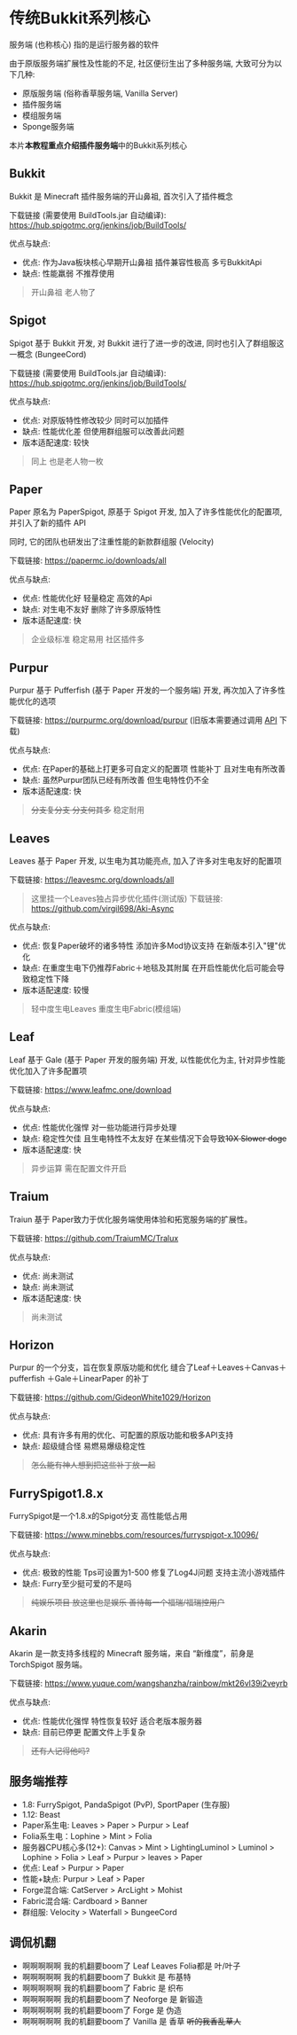 # 传统Bukkit系列核心

服务端 (也称核心) 指的是运行服务器的软件

由于原版服务端扩展性及性能的不足, 社区便衍生出了多种服务端, 大致可分为以下几种:
- 原版服务端 (俗称香草服务端, Vanilla Server)
- 插件服务端
- 模组服务端
- Sponge服务端

本片**本教程重点介绍插件服务端**中的Bukkit系列核心

## Bukkit

Bukkit 是 Minecraft 插件服务端的开山鼻祖, 首次引入了插件概念

下载链接 (需要使用 BuildTools.jar 自动编译): https://hub.spigotmc.org/jenkins/job/BuildTools/

优点与缺点:
- 优点: 作为Java板块核心早期开山鼻祖 插件兼容性极高 多亏BukkitApi
- 缺点: 性能羸弱 不推荐使用
> 开山鼻祖 老人物了

## Spigot

Spigot 基于 Bukkit 开发, 对 Bukkit 进行了进一步的改进, 同时也引入了群组服这一概念 (BungeeCord)

下载链接 (需要使用 BuildTools.jar 自动编译): https://hub.spigotmc.org/jenkins/job/BuildTools/

优点与缺点:
- 优点: 对原版特性修改较少 同时可以加插件
- 缺点: 性能优化差 但使用群组服可以改善此问题
- 版本适配速度: 较快
> 同上 也是老人物一枚

## Paper

Paper 原名为 PaperSpigot, 原基于 Spigot 开发, 加入了许多性能优化的配置项, 并引入了新的插件 API

同时, 它的团队也研发出了注重性能的新款群组服 (Velocity)

下载链接: https://papermc.io/downloads/all

优点与缺点:
- 优点: 性能优化好 轻量稳定 高效的Api
- 缺点: 对生电不友好 删除了许多原版特性
- 版本适配速度: 快
> 企业级标准 稳定易用 社区插件多

## Purpur

Purpur 基于 Pufferfish (基于 Paper 开发的一个服务端) 开发, 再次加入了许多性能优化的选项

下载链接: https://purpurmc.org/download/purpur (旧版本需要通过调用 [API](https://api.purpurmc.org/) 下载)

优点与缺点:
- 优点: 在Paper的基础上打更多可自定义的配置项 性能补丁 且对生电有所改善
- 缺点: 虽然Purpur团队已经有所改善 但生电特性仍不全 
- 版本适配速度: 快
> ~~分支复分支 分支何其多~~ 稳定耐用

## Leaves

Leaves 基于 Paper 开发, 以生电为其功能亮点, 加入了许多对生电友好的配置项

下载链接: https://leavesmc.org/downloads/all
> 这里挂一个Leaves独占异步优化插件(测试版)
> 下载链接: https://github.com/virgil698/Aki-Async

优点与缺点:
- 优点: 恢复Paper破坏的诸多特性 添加许多Mod协议支持 在新版本引入"锂"优化
- 缺点: 在重度生电下仍推荐Fabric＋地毯及其附属 在开启性能优化后可能会导致稳定性下降
- 版本适配速度: 较慢
> 轻中度生电Leaves
> 重度生电Fabric(模组端)

## Leaf

Leaf 基于 Gale (基于 Paper 开发的服务端) 开发, 以性能优化为主, 针对异步性能优化加入了许多配置项

下载链接: https://www.leafmc.one/download

优点与缺点:
- 优点: 性能优化强悍 对一些功能进行异步处理
- 缺点: 稳定性欠佳 且生电特性不太友好 在某些情况下会导致~~10X Slower doge~~
- 版本适配速度: 快
> 异步运算 需在配置文件开启

## Traium

Traiun 基于 Paper致力于优化服务端使用体验和拓宽服务端的扩展性。

下载链接: https://github.com/TraiumMC/Tralux

优点与缺点:
- 优点: 尚未测试
- 缺点: 尚未测试
- 版本适配速度: 快
> 尚未测试

## Horizon

Purpur 的一个分支，旨在恢复原版功能和优化 缝合了Leaf＋Leaves＋Canvas＋pufferfish
＋Gale＋LinearPaper 的补丁 

下载链接: https://github.com/GideonWhite1029/Horizon 

优点与缺点:
- 优点: 具有许多有用的优化、可配置的原版功能和极多API支持
- 缺点: 超级缝合怪 易燃易爆级稳定性
> ~~怎么能有神人想到把这些补丁放一起~~

## FurrySpigot1.8.x

FurrySpigot是一个1.8.x的Spigot分支 高性能低占用

下载链接: https://www.minebbs.com/resources/furryspigot-x.10096/ 

优点与缺点:
- 优点: 极致的性能 Tps可设置为1-500 修复了Log4J问题 支持主流小游戏插件
- 缺点: Furry至少挺可爱的不是吗
> ~~纯娱乐项目 放这里也是娱乐 善待每一个福瑞/福瑞控用户~~

## Akarin

Akarin 是一款支持多线程的 Minecraft 服务端，来自 “新维度”，前身是 TorchSpigot 服务端。

下载链接: https://www.yuque.com/wangshanzha/rainbow/mkt26vl39i2veyrb 

优点与缺点:
- 优点: 性能优化强悍 特性恢复较好 适合老版本服务器
- 缺点: 目前已停更 配置文件上手复杂
> ~~还有人记得他吗?~~

## 服务端推荐

- 1.8: FurrySpigot, PandaSpigot (PvP), SportPaper (生存服)
- 1.12: Beast
- Paper系生电: Leaves > Paper > Purpur > Leaf
- Folia系生电：Lophine > Mint > Folia
- 服务器CPU核心多(12+): Canvas > Mint > LightingLuminol > Luminol > Lophine > Folia > Leaf > Purpur > leaves > Paper
- 优点: Leaf > Purpur > Paper 
- 性能+缺点: Purpur > Leaf > Paper
- Forge混合端: CatServer > ArcLight > Mohist
- Fabric混合端: Cardboard > Banner
- 群组服: Velocity > Waterfall > BungeeCord

## 调侃机翻
- 啊啊啊啊啊 我的机翻要boom了 Leaf Leaves Folia都是 叶/叶子
- 啊啊啊啊啊 我的机翻要boom了 Bukkit 是 布基特
- 啊啊啊啊啊 我的机翻要boom了 Fabric 是 织布
- 啊啊啊啊啊 我的机翻要boom了 Neoforge 是 新锻造
- 啊啊啊啊啊 我的机翻要boom了 Forge 是 伪造
- 啊啊啊啊啊 我的机翻要boom了 Vanilla 是 香草 ~~听的我香乱草人~~
